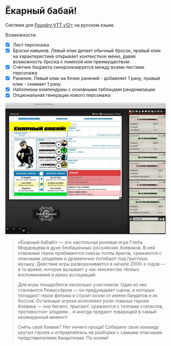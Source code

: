 # Ёкарный бабай!

Системя для [Foundry VTT v12+](https://foundryvtt.com/ "Что ещё за фаундри такой?") на русском языке. 

Возможности:

- [x] Лист персонажа
- [x] Броски навыков. Левый клик делает обычный бросок, правый клик на характеристике открывает контекстное меню, давая возможность броска с помехой или преимуществом. 
- [x] Счётчик бюджета синхронизируется между всеми листами персонажа
- [x] Ранения. Левый клик на блоке ранений - добавляет 1 рану, правый клик - снимает 1 рану. 
- [x] Наполнены компендумы с основными таблицами рандомизации
- [X] Опциональная генерация нового персонажа

![скриншот чарника](docs/screen.jpg "Внешний вид")


>«Ёкарный бабай!» — это настольная ролевая игра Глеба Мордовцева в духе безбашенных российских боевиков. В ней отважные герои пробиваются сквозь толпы врагов, сражаются с опасными злодеями и драматично погибают под грустную музыку. Действие игры разворачивается в начале 2000-х годов — в то время, которое вызывает у нас множество тёплых воспоминаний и ярких ассоциаций.
>
>Для игры понадобятся несколько участников. Один из них становится Режиссёром — он придумывает сцены, в которые попадают герои фильма и строит козни от имени бандитов и их боссов. Остальные игроки исполняют роли главных героев боевика — они бегают, прыгают, сражаются с толпами статистов, противостоят злодеям... и иногда предают товарищей в самый неожиданный момент! 
>
>Снять свой боевик? Нет ничего проще! Соберите свою команду крутых героев и отправляйтесь на разборки с самыми опасными представителями бандитизма. По коням!